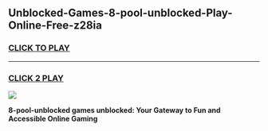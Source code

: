 
## Unblocked-Games-8-pool-unblocked-Play-Online-Free-z28ia
<h3>
<a href="https://premium76.site?title=8-pool-unblocked&ref=26A">CLICK TO PLAY</a></h3>
<hr>

<h3>
<a href="https://premium76.site?title=8-pool-unblocked&ref=26A">CLICK 2 PLAY</a>
  
</h3>

<a href="https://premium76.site?title=8-pool-unblocked&ref=26A"><img src="https://clearcache.store/games.png"></a>


**8-pool-unblocked games unblocked: Your Gateway to Fun and Accessible Online Gaming**
